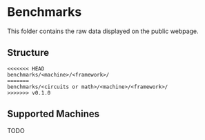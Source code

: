 # Benchmarks

This folder contains the raw data displayed on the public webpage.

## Structure

```
<<<<<<< HEAD
benchmarks/<machine>/<framework>/
=======
benchmarks/<circuits or math>/<machine>/<framework>/
>>>>>>> v0.1.0
```

## Supported Machines

TODO

